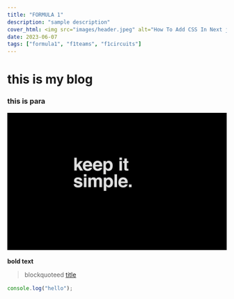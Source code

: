 ```yaml
---
title: "FORMULA 1"
description: "sample description"
cover_html: <img src="images/header.jpeg" alt="How To Add CSS In Next js" />
date: 2023-06-07
tags: ["formula1", "f1teams", "f1circuits"]
---
```

# this is my blog
### this is para

![sample image of horse](images/1.jpg)

**bold text**
> blockquoteed
[title](https://www.example.com)

```js
console.log("hello");
```